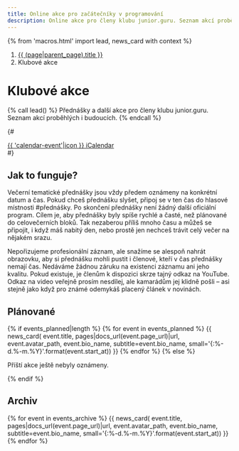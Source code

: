 ```yaml
---
title: Online akce pro začátečníky v programování
description: Online akce pro členy klubu junior.guru. Seznam akcí proběhlých i budoucích. Přednášky, streamy, Q&A, AMA, webináře, a další.
---
```


{% from 'macros.html' import lead, news_card with context %}

<nav aria-label="breadcrumb">
  <ol class="breadcrumb">
    <li class="breadcrumb-item">
      <a href="{{ (page|parent_page).url|url }}">
        {{ (page|parent_page).title }}
      </a>
    </li>
    <li class="breadcrumb-item active" aria-current="page">
      Klubové akce
    </li>
  </ol>
</nav>

# Klubové akce

{% call lead() %}
Přednášky a další akce pro členy klubu junior.guru. Seznam akcí proběhlých i budoucích.
{% endcall %}

{#
<div class="standout">
  <a class="btn btn-primary" href="https://junior.guru/api/events.ics">{{ 'calendar-event'|icon }} iCalendar</a>
</div>
#}

## Jak to funguje?

Večerní tematické přednášky jsou vždy předem oznámeny na konkrétní datum a čas. Pokud chceš přednášku slyšet, připoj se v ten čas do hlasové místnosti #přednášky. Po skončení přednášky není žádný další oficiální program. Cílem je, aby přednášky byly spíše rychlé a časté, než plánované do celovečerních bloků. Tak nezaberou příliš mnoho času a můžeš se připojit, i když máš nabitý den, nebo prostě jen nechceš trávit celý večer na nějakém srazu.

Nepořizujeme profesionální záznam, ale snažíme se alespoň nahrát obrazovku, aby si přednášku mohli pustit i členové, kteří v čas přednášky nemají čas. Nedáváme žádnou záruku na existenci záznamu ani jeho kvalitu. Pokud existuje, je členům k dispozici skrze tajný odkaz na YouTube. Odkaz na video veřejně prosím nesdílej, ale kamarádům jej klidně pošli – asi stejně jako když pro známé odemykáš placený článek v novinách.

## Plánované

{% if events_planned|length %}
  {% for event in events_planned %}
    {{ news_card(
      event.title,
      pages|docs_url(event.page_url)|url,
      event.avatar_path,
      event.bio_name,
      subtitle=event.bio_name,
      small='{:%-d.%-m.%Y}'.format(event.start_at))
    }}
  {% endfor %}
{% else %}
<p>Příští akce ještě nebyly oznámeny.</p>
{% endif %}

## Archiv

{% for event in events_archive %}
  {{ news_card(
    event.title,
    pages|docs_url(event.page_url)|url,
    event.avatar_path,
    event.bio_name,
    subtitle=event.bio_name,
    small='{:%-d.%-m.%Y}'.format(event.start_at))
  }}
{% endfor %}
